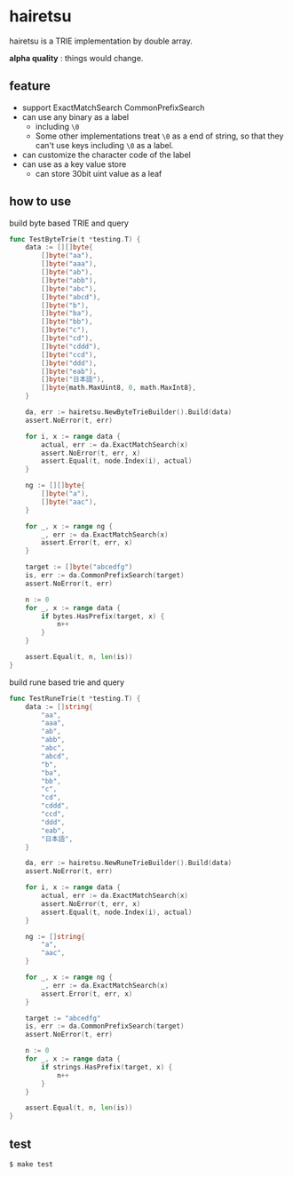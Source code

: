 # hairetsu

hairetsu is a TRIE implementation by double array.

**alpha quality** : things would change.

## feature

* support ExactMatchSearch CommonPrefixSearch
* can use any binary as a label
  * including `\0`
  * Some other implementations treat `\0` as a end of string, so that they can't use keys including `\0` as a label.
* can customize the character code of the label
* can use as a key value store
  * can store 30bit uint value as a leaf

## how to use

build byte based TRIE and query

```go
func TestByteTrie(t *testing.T) {
	data := [][]byte{
		[]byte("aa"),
		[]byte("aaa"),
		[]byte("ab"),
		[]byte("abb"),
		[]byte("abc"),
		[]byte("abcd"),
		[]byte("b"),
		[]byte("ba"),
		[]byte("bb"),
		[]byte("c"),
		[]byte("cd"),
		[]byte("cddd"),
		[]byte("ccd"),
		[]byte("ddd"),
		[]byte("eab"),
		[]byte("日本語"),
		[]byte{math.MaxUint8, 0, math.MaxInt8},
	}

	da, err := hairetsu.NewByteTrieBuilder().Build(data)
	assert.NoError(t, err)

	for i, x := range data {
		actual, err := da.ExactMatchSearch(x)
		assert.NoError(t, err, x)
		assert.Equal(t, node.Index(i), actual)
	}

	ng := [][]byte{
		[]byte("a"),
		[]byte("aac"),
	}

	for _, x := range ng {
		_, err := da.ExactMatchSearch(x)
		assert.Error(t, err, x)
	}

	target := []byte("abcedfg")
	is, err := da.CommonPrefixSearch(target)
	assert.NoError(t, err)

	n := 0
	for _, x := range data {
		if bytes.HasPrefix(target, x) {
			n++
		}
	}

	assert.Equal(t, n, len(is))
}
```

build rune based trie and query

```go
func TestRuneTrie(t *testing.T) {
	data := []string{
		"aa",
		"aaa",
		"ab",
		"abb",
		"abc",
		"abcd",
		"b",
		"ba",
		"bb",
		"c",
		"cd",
		"cddd",
		"ccd",
		"ddd",
		"eab",
		"日本語",
	}

	da, err := hairetsu.NewRuneTrieBuilder().Build(data)
	assert.NoError(t, err)

	for i, x := range data {
		actual, err := da.ExactMatchSearch(x)
		assert.NoError(t, err, x)
		assert.Equal(t, node.Index(i), actual)
	}

	ng := []string{
		"a",
		"aac",
	}

	for _, x := range ng {
		_, err := da.ExactMatchSearch(x)
		assert.Error(t, err, x)
	}

	target := "abcedfg"
	is, err := da.CommonPrefixSearch(target)
	assert.NoError(t, err)

	n := 0
	for _, x := range data {
		if strings.HasPrefix(target, x) {
			n++
		}
	}

	assert.Equal(t, n, len(is))
}
```

## test

```bash
$ make test
```
